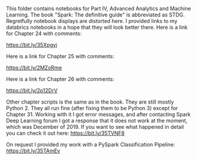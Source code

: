 This folder contains notebooks for Part IV, Advanced Analytics and Machine Learning. The book "Spark: The definitive guide" is abbreviated as STDG.
Regretfully notebook displays are distorted here. I provided links to my databrics notebooks in a hope that they will look better there.
Here is a link for Chapter 24 with comments:

https://bit.ly/35Xpgyi

Here is a link for Chapter 25 with comments: 

https://bit.ly/2MZoRme

Here is a link for Chapter 26 with comments: 

https://bit.ly/2p12DrV

Other chapter scripts is the same as in the book. They are still mostly Python 2. They all run fine (after fixing them to be Python 3) except for Chapter 31. Working with it I got error messages, and after contacting Spark Deep Learning forum I got a response that it does not work at the moment, which was December of 2019.  If you want to see what happened in detail you can check it out here: https://bit.ly/35TVNF8

On request I provided my work with a PySpark Classification Pipeline: https://bit.ly/35TAmEv
